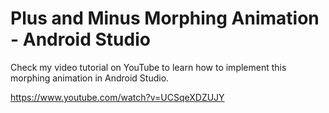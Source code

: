 # Plus and Minus Morphing Animation - Android Studio

Check my video tutorial on YouTube to learn how to implement this morphing animation in Android Studio.

https://www.youtube.com/watch?v=UCSqeXDZUJY

